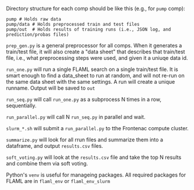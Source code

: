 Directory structure for each comp should be like this (e.g., for `pump` comp):

```
pump # Holds raw data
pump/data # Holds preprocessed train and test files
pump/out  # Holds results of training runs (i.e., JSON log, and prediction/probas files)
```

`prep_gen.py` is a general preprocessor for all comps.  When it generates a train/test file, it will also create a "data sheet" that describes that train/test file, i.e., what preprocessing steps were used, and given it a uniuqe data id.

`run_one.py` will run a single FLAML search on a single train/test file. It is smart enough to find a data_sheet to run at random, and will not re-run on the same data sheet with the same settings. A run will create a unique runname. Output will be saved to `out`

`run_seq.py` will call `run_one.py` as a subprocess N times in a row, sequentially.

`run_parallel.py` will call N `run_seq.py` in parallel and wait.

`slurm_*.sh` will submit a `run_parallel.py` to tthe Frontenac compute cluster.

`summarize.py` will look for all rrun files and summarize them into a dataframe, and output `results.csv` files.

`soft_voting.py` will look at the `results.csv` file and take the top N results and combine them via soft voting.

Python's `venv` is useful for manageing packages. All required packages for FLAML are in `flaml_env` or `flaml_env_slurm`
